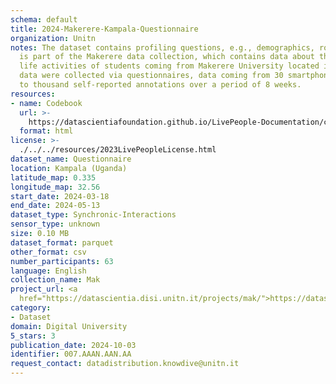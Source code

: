 ```yaml
---
schema: default
title: 2024-Makerere-Kampala-Questionnaire
organization: Unitn
notes: The dataset contains profiling questions, e.g., demographics, routines, personality.  It
  is part of the Makerere data collection, which contains data about the everyday
  life activities of students coming from Makerere University located in Uganda. The
  data were collected via questionnaires, data coming from 30 smartphone sensors associated
  to thousand self-reported annotations over a period of 8 weeks.
resources:
- name: Codebook
  url: >-
    https://datascientiafoundation.github.io/LivePeople-Documentation/codebooks/2024-MAK-Kampala-survey.html
  format: html
license: >-
  ./../../resources/2023LivePeopleLicense.html
dataset_name: Questionnaire
location: Kampala (Uganda)
latitude_map: 0.335
longitude_map: 32.56
start_date: 2024-03-18
end_date: 2024-05-13
dataset_type: Synchronic-Interactions
sensor_type: unknown
size: 0.10 MB
dataset_format: parquet
other_format: csv
number_participants: 63
language: English
collection_name: Mak
project_url: <a 
  href="https://datascientia.disi.unitn.it/projects/mak/">https://datascientia.disi.unitn.it/projects/mak/</a>
category:
- Dataset
domain: Digital University
5_stars: 3
publication_date: 2024-10-03
identifier: 007.AAAN.AAN.AA
request_contact: datadistribution.knowdive@unitn.it
---
```

